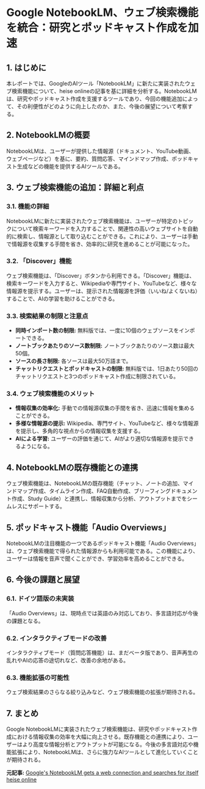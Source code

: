# Google NotebookLM、ウェブ検索機能を統合：研究とポッドキャスト作成を加速

## 1. はじめに

本レポートでは、GoogleのAIツール「NotebookLM」に新たに実装されたウェブ検索機能について、heise onlineの記事を基に詳細を分析する。NotebookLMは、研究やポッドキャスト作成を支援するツールであり、今回の機能追加によって、その利便性がどのように向上したのか、また、今後の展望について考察する。

## 2. NotebookLMの概要

NotebookLMは、ユーザーが提供した情報源（ドキュメント、YouTube動画、ウェブページなど）を基に、要約、質問応答、マインドマップ作成、ポッドキャスト生成などの機能を提供するAIツールである。

## 3. ウェブ検索機能の追加：詳細と利点

### 3.1. 機能の詳細

NotebookLMに新たに実装されたウェブ検索機能は、ユーザーが特定のトピックについて検索キーワードを入力することで、関連性の高いウェブサイトを自動的に検索し、情報源として取り込むことができる。これにより、ユーザーは手動で情報源を収集する手間を省き、効率的に研究を進めることが可能になった。

### 3.2. 「Discover」機能

ウェブ検索機能は、「Discover」ボタンから利用できる。「Discover」機能は、検索キーワードを入力すると、Wikipediaや専門サイト、YouTubeなど、様々な情報源を提示する。ユーザーは、提示された情報源を評価（いいね/よくないね）することで、AIの学習を助けることができる。

### 3.3. 検索結果の制限と注意点

* **同時インポート数の制限:** 無料版では、一度に10個のウェブソースをインポートできる。
* **ノートブックあたりのソース数制限:** ノートブックあたりのソース数は最大50個。
* **ソースの長さ制限:** 各ソースは最大50万語まで。
* **チャットリクエストとポッドキャストの制限:** 無料版では、1日あたり50回のチャットリクエストと3つのポッドキャスト作成に制限されている。

### 3.4. ウェブ検索機能のメリット

* **情報収集の効率化:** 手動での情報源収集の手間を省き、迅速に情報を集めることができる。
* **多様な情報源の提示:** Wikipedia、専門サイト、YouTubeなど、様々な情報源を提示し、多角的な視点からの情報収集を支援する。
* **AIによる学習:** ユーザーの評価を通じて、AIがより適切な情報源を提示できるようになる。

## 4. NotebookLMの既存機能との連携

ウェブ検索機能は、NotebookLMの既存機能（チャット、ノートの追加、マインドマップ作成、タイムライン作成、FAQ自動作成、ブリーフィングドキュメント作成、Study Guide）と連携し、情報収集から分析、アウトプットまでをシームレスにサポートする。

## 5. ポッドキャスト機能「Audio Overviews」

NotebookLMの注目機能の一つであるポッドキャスト機能「Audio Overviews」は、ウェブ検索機能で得られた情報源からも利用可能である。この機能により、ユーザーは情報を音声で聞くことができ、学習効率を高めることができる。

## 6. 今後の課題と展望

### 6.1. ドイツ語版の未実装

「Audio Overviews」は、現時点では英語のみ対応しており、多言語対応が今後の課題となる。

### 6.2. インタラクティブモードの改善

インタラクティブモード（質問応答機能）は、まだベータ版であり、音声再生の乱れやAIの応答の途切れなど、改善の余地がある。

### 6.3. 機能拡張の可能性

ウェブ検索結果のさらなる絞り込みなど、ウェブ検索機能の拡張が期待される。

## 7. まとめ

Google NotebookLMに実装されたウェブ検索機能は、研究やポッドキャスト作成における情報収集の効率を大幅に向上させる。既存機能との連携により、ユーザーはより高度な情報分析とアウトプットが可能になる。今後の多言語対応や機能拡張により、NotebookLMは、さらに強力なAIツールとして進化していくことが期待される。



**元記事:** [
 Google's NotebookLM gets a web connection and searches for itself heise online
](https://www.heise.de/en/news/Google-s-NotebookLM-gets-a-web-connection-and-searches-for-itself-10341734.html)